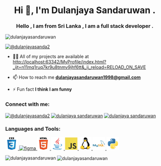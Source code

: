 <h1 align="center">Hi 👋, I'm Dulanjaya Sandaruwan .</h1>
<h3 align="center">Hello , I am from Sri Lanka , I am a full stack developer .</h3>

<p align="left"> <img src="https://komarev.com/ghpvc/?username=dulanjayasandaruwan&label=Profile%20views&color=0e75b6&style=flat" alt="dulanjayasandaruwan" /> </p>

<p align="left"> <a href="https://twitter.com/@dulanjayasanda2" target="blank"><img src="https://img.shields.io/twitter/follow/@dulanjayasanda2?logo=twitter&style=for-the-badge" alt="@dulanjayasanda2" /></a> </p>

- 👨‍💻 All of my projects are available at [http://localhost:63342/MyProfile/index.html?_ijt=n11mq1ruq7kr9u8tnmv9jhf6tt&_ij_reload=RELOAD_ON_SAVE](http://localhost:63342/MyProfile/index.html?_ijt=n11mq1ruq7kr9u8tnmv9jhf6tt&_ij_reload=RELOAD_ON_SAVE)

- 📫 How to reach me **dulanjayasandaruwan1998@gmail.com**

- ⚡ Fun fact **I think I am funny**

<h3 align="left">Connect with me:</h3>
<p align="left">
<a href="https://twitter.com/@dulanjayasanda2" target="blank"><img align="center" src="https://raw.githubusercontent.com/rahuldkjain/github-profile-readme-generator/master/src/images/icons/Social/twitter.svg" alt="@dulanjayasanda2" height="30" width="40" /></a>
<a href="https://linkedin.com/in/dulanjaya sandaruwan" target="blank"><img align="center" src="https://raw.githubusercontent.com/rahuldkjain/github-profile-readme-generator/master/src/images/icons/Social/linked-in-alt.svg" alt="dulanjaya sandaruwan" height="30" width="40" /></a>
<a href="https://fb.com/dulanjaya sandaruwan" target="blank"><img align="center" src="https://raw.githubusercontent.com/rahuldkjain/github-profile-readme-generator/master/src/images/icons/Social/facebook.svg" alt="dulanjaya sandaruwan" height="30" width="40" /></a>
</p>

<h3 align="left">Languages and Tools:</h3>
<p align="left"> <a href="https://www.w3schools.com/css/" target="_blank" rel="noreferrer"> <img src="https://raw.githubusercontent.com/devicons/devicon/master/icons/css3/css3-original-wordmark.svg" alt="css3" width="40" height="40"/> </a> <a href="https://www.figma.com/" target="_blank" rel="noreferrer"> <img src="https://www.vectorlogo.zone/logos/figma/figma-icon.svg" alt="figma" width="40" height="40"/> </a> <a href="https://www.w3.org/html/" target="_blank" rel="noreferrer"> <img src="https://raw.githubusercontent.com/devicons/devicon/master/icons/html5/html5-original-wordmark.svg" alt="html5" width="40" height="40"/> </a> <a href="https://www.java.com" target="_blank" rel="noreferrer"> <img src="https://raw.githubusercontent.com/devicons/devicon/master/icons/java/java-original.svg" alt="java" width="40" height="40"/> </a> <a href="https://developer.mozilla.org/en-US/docs/Web/JavaScript" target="_blank" rel="noreferrer"> <img src="https://raw.githubusercontent.com/devicons/devicon/master/icons/javascript/javascript-original.svg" alt="javascript" width="40" height="40"/> </a> <a href="https://www.linux.org/" target="_blank" rel="noreferrer"> <img src="https://raw.githubusercontent.com/devicons/devicon/master/icons/linux/linux-original.svg" alt="linux" width="40" height="40"/> </a> <a href="https://www.mysql.com/" target="_blank" rel="noreferrer"> <img src="https://raw.githubusercontent.com/devicons/devicon/master/icons/mysql/mysql-original-wordmark.svg" alt="mysql" width="40" height="40"/> </a> <a href="https://www.python.org" target="_blank" rel="noreferrer"> <img src="https://raw.githubusercontent.com/devicons/devicon/master/icons/python/python-original.svg" alt="python" width="40" height="40"/> </a> </p>

<p><img align="left" src="https://github-readme-stats.vercel.app/api/top-langs?username=dulanjayasandaruwan&show_icons=true&locale=en&layout=compact" alt="dulanjayasandaruwan" /></p>

<p>&nbsp;<img align="center" src="https://github-readme-stats.vercel.app/api?username=dulanjayasandaruwan&show_icons=true&locale=en" alt="dulanjayasandaruwan" /></p>




